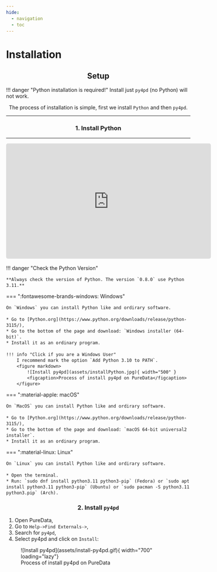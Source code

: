 ```yaml
---
hide:
  - navigation
  - toc
---
```


# Installation

## <h2 align="center"> **Setup** </h2>

!!! danger "Python installation is required!"
Install just `py4pd` (no Python) will not work.

 <p align="center"> The process of installation is simple, first we install <code>Python</code> and then <code>py4pd</code>. </p>

---

### <h3 align="center"> **1. Install Python** </h3>

---

<p align="center">
    <iframe style="border-radius: 5px" width="560" height="315" src="https://www.youtube.com/embed/TVcHzLCmpDM?si=GIkYPPifzjhfFZvM" title="YouTube video player" frameborder="0" allow="accelerometer; autoplay; clipboard-write; encrypted-media; gyroscope; picture-in-picture; web-share" allowfullscreen></iframe>
</p>

!!! danger "Check the Python Version"

    **Always check the version of Python. The version `0.8.0` use Python 3.11.**

=== ":fontawesome-brands-windows: Windows"

    On `Windows` you can install Python like and ordirary software.

    * Go to [Python.org](https://www.python.org/downloads/release/python-3115/),
    * Go to the bottom of the page and download: `Windows installer (64-bit)`.
    * Install it as an ordinary program.

    !!! info "Click if you are a Windows User"
        I recommend mark the option `Add Python 3.10 to PATH`.
        <figure markdown>
            ![Install py4pd](assets/installPython.jpg){ width="500" }
            <figcaption>Process of install py4pd on PureData</figcaption>
        </figure>

=== ":material-apple: macOS"

    On `MacOS` you can install Python like and ordirary software.

    * Go to [Python.org](https://www.python.org/downloads/release/python-3115/),
    * Go to the bottom of the page and download: `macOS 64-bit universal2 installer`.
    * Install it as an ordinary program.

=== ":material-linux: Linux"

    On `Linux` you can install Python like and ordirary software.

    * Open the terminal.
    * Run: `sudo dnf install python3.11 python3-pip` (Fedora) or `sudo apt install python3.11 python3-pip` (Ubuntu) or `sudo pacman -S python3.11 python3.pip` (Arch).

### <h3 align="center"> **2. Install `py4pd`** </h3>

1. Open PureData,
2. Go to `Help->Find Externals->`,
3. Search for `py4pd`,
4. Select py4pd and click on `Install`:

<figure markdown>
  ![Install py4pd](assets/install-py4pd.gif){ width="700" loading="lazy"}
  <figcaption>Process of install py4pd on PureData</figcaption>
</figure>
